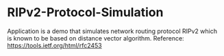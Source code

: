 # RIPv2-Protocol-Simulation
Application is a demo that simulates network routing protocol RIPv2 which is known to be based on distance vector algorithm. Reference: https://tools.ietf.org/html/rfc2453
